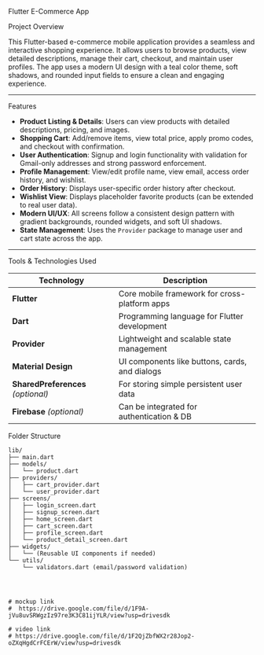 Flutter E-Commerce App

Project Overview

This Flutter-based e-commerce mobile application provides a seamless and interactive shopping experience. It allows users to browse products, view detailed descriptions, manage their cart, checkout, and maintain user profiles. The app uses a modern UI design with a teal color theme, soft shadows, and rounded input fields to ensure a clean and engaging experience.

---

 Features

- **Product Listing & Details**: Users can view products with detailed descriptions, pricing, and images.
- **Shopping Cart**: Add/remove items, view total price, apply promo codes, and checkout with confirmation.
- **User Authentication**: Signup and login functionality with validation for Gmail-only addresses and strong password enforcement.
- **Profile Management**: View/edit profile name, view email, access order history, and wishlist.
- **Order History**: Displays user-specific order history after checkout.
- **Wishlist View**: Displays placeholder favorite products (can be extended to real user data).
- **Modern UI/UX**: All screens follow a consistent design pattern with gradient backgrounds, rounded widgets, and soft UI shadows.
- **State Management**: Uses the `Provider` package to manage user and cart state across the app.

---

Tools & Technologies Used

| Technology         | Description                                       |
|--------------------|---------------------------------------------------|
| **Flutter**        | Core mobile framework for cross-platform apps     |
| **Dart**           | Programming language for Flutter development      |
| **Provider**       | Lightweight and scalable state management         |
| **Material Design**| UI components like buttons, cards, and dialogs    |
| **SharedPreferences** *(optional)* | For storing simple persistent user data    |
| **Firebase** *(optional)*          | Can be integrated for authentication & DB |



Folder Structure

```text
lib/
├── main.dart
├── models/
│   └── product.dart
├── providers/
│   ├── cart_provider.dart
│   └── user_provider.dart
├── screens/
│   ├── login_screen.dart
│   ├── signup_screen.dart
│   ├── home_screen.dart
│   ├── cart_screen.dart
│   ├── profile_screen.dart
│   └── product_detail_screen.dart
├── widgets/
│   └── (Reusable UI components if needed)
└── utils/
    └── validators.dart (email/password validation)




# mockup link
#  https://drive.google.com/file/d/1F9A-jVu8uvSRWgzIz97re3K3C81ijYLR/view?usp=drivesdk

# video link
# https://drive.google.com/file/d/1F2QjZbfWX2r28Jop2-oZXqHgdCrFCErW/view?usp=drivesdk